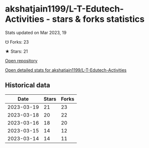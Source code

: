 # akshatjain1199/L-T-Edutech-Activities - stars & forks statistics

Stats updated on Mar 2023, 19

☋ Forks: 23

★ Stars: 21

[Open repository](https://github.com/akshatjain1199/L-T-Edutech-Activities)

[Open detailed stats for akshatjain1199/L-T-Edutech-Activities](https://reviewgithub.com/rep/akshatjain1199/L-T-Edutech-Activities)

## Historical data
| Date | Stars | Forks |
|------|-------|-------|
| 2023-03-19 | 21 | 23 | 
| 2023-03-18 | 20 | 22 | 
| 2023-03-16 | 18 | 20 | 
| 2023-03-15 | 14 | 12 | 
| 2023-03-14 | 14 | 11 | 

